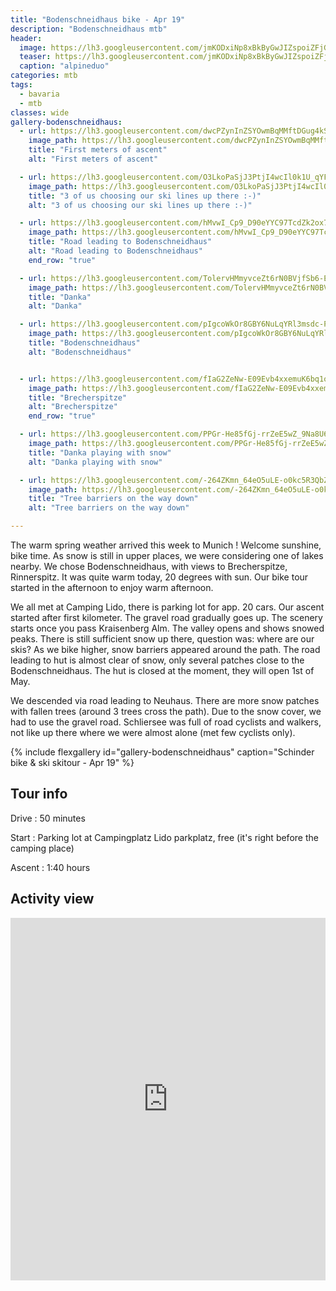```yaml
---
title: "Bodenschneidhaus bike - Apr 19"
description: "Bodenschneidhaus mtb"
header:
  image: https://lh3.googleusercontent.com/jmKODxiNp8xBkByGwJIZspoiZFjG0YNpRe8Ji_4DN755YaCXR3A0cgsq8j29Nb0uygo2pGzKybh3-aZ5yd2BA4dyD5_7FKi8Y_jujGkZmEGdfqV8BFeY75OxR_LwccZjQXlM_fELF_i9WNPFcMN6sERGCkudt34yN-lWsDwIz-oASd1f9gpIx91r3XFUrTTCs7Omg71tBG9TkvR59ZLNY8fjDLr0P1qp8vKkAfBORoej8mhMtWsLLuS0BO5vYmonT3YHDpavKvs7WSqQwyozLF1kco6US3yk1-ylHQv4fwu5FqFDxQS9lrl17Kaj6FVoqV30IaV3RDCkpPt30HX2esQI_nB9s9QQqkEB7Do-R9e752XKdV2l77Wft5P0PvC_gWFRBmiTqLeVG4NgtrHt2nXcg-dUHl7H4xb5S6BxLaGVEtPz72eGVWs0xeqEoAh7xOVWHxXbMIYCm3gBbZDCFvHVdZu7zEVl_j7CxaT_0PfNoGLieIUY2d00WDurXAiZfiZ4t_LQccoHnf6tHLIvxhWqPRzxbQagRp1YoF0gz5S375y4Thv5uj9qTCn6gCwSxzDFdZnwvxLqED3MEK_qaS-EtYmvNYQY4vx5vt8oUxJ6dRJX_sv00ulgGMgPaUu2hCmkzTJb8JEFS3rDOHzFIxOb8RyyCaCrzJ2M-ZSxD7TOHFw68A3tDdAiVs7kMzHKOqmTwtGsYUy38Ijp0lJxvUJMWA=w2016-h1512-no
  teaser: https://lh3.googleusercontent.com/jmKODxiNp8xBkByGwJIZspoiZFjG0YNpRe8Ji_4DN755YaCXR3A0cgsq8j29Nb0uygo2pGzKybh3-aZ5yd2BA4dyD5_7FKi8Y_jujGkZmEGdfqV8BFeY75OxR_LwccZjQXlM_fELF_i9WNPFcMN6sERGCkudt34yN-lWsDwIz-oASd1f9gpIx91r3XFUrTTCs7Omg71tBG9TkvR59ZLNY8fjDLr0P1qp8vKkAfBORoej8mhMtWsLLuS0BO5vYmonT3YHDpavKvs7WSqQwyozLF1kco6US3yk1-ylHQv4fwu5FqFDxQS9lrl17Kaj6FVoqV30IaV3RDCkpPt30HX2esQI_nB9s9QQqkEB7Do-R9e752XKdV2l77Wft5P0PvC_gWFRBmiTqLeVG4NgtrHt2nXcg-dUHl7H4xb5S6BxLaGVEtPz72eGVWs0xeqEoAh7xOVWHxXbMIYCm3gBbZDCFvHVdZu7zEVl_j7CxaT_0PfNoGLieIUY2d00WDurXAiZfiZ4t_LQccoHnf6tHLIvxhWqPRzxbQagRp1YoF0gz5S375y4Thv5uj9qTCn6gCwSxzDFdZnwvxLqED3MEK_qaS-EtYmvNYQY4vx5vt8oUxJ6dRJX_sv00ulgGMgPaUu2hCmkzTJb8JEFS3rDOHzFIxOb8RyyCaCrzJ2M-ZSxD7TOHFw68A3tDdAiVs7kMzHKOqmTwtGsYUy38Ijp0lJxvUJMWA=w800-h300-no
  caption: "alpineduo"
categories: mtb
tags:
  - bavaria
  - mtb
classes: wide
gallery-bodenschneidhaus:
  - url: https://lh3.googleusercontent.com/dwcPZynInZSYOwmBqMMftDGug4kS7YOxdkXqAjBgFMqN8ifDK5vFuvRTpj-ctV6ztndkSoVw5N_fv0VJcZsTtXYv2RUnY0Rhpc6qcV0RfdXNULCimgWt3Hp3MOaQv-gDVXTLrJyIzSn2zRqHjP6wjpJqV-WBjRl4liwy5uP7khHFLAg1e0r0JTad06tMEgNWSHU1syPv6RFk96h8DMnanHTypi60pr6519KXcwuQI66Ygca22Hfqm9-1touG7w_K3HOxd2sci_i6N9F04e6T42qTKVIQtZLRNqFxadv4N5nb77umCd2dbTTMtfPKxSqpBJ7uKDFW65jHGhhJNzOxYQ7jMJfV2z0eXD3vQ2ggni9N7ZOdb4cNBwStgGrFzcXXMpwDr9kEaP1i8QyZiBDTFAklo44MIUCTsji_DztJ7naOYOTsMh-E6rU7Svorj7cqKZ-DTjmcU2sEDTW7fnVeHt7_gxZ3cEAVbjgVZ8SWDwy8gYoTmX50a9_jrzBfxzlWVDeBjHrQnsf3lBwFyyQnERWdTnTKa5jscLy5ypDy1yGLzannxQEyRbFwfHeNqnS11RXhnUiLyS1NH-6rk6-538i6WjaYFH1-QLJFr7Ieu0jqAztec3uGBSWNeV7CPPrkSmNmJWWU1lv38By0yqN8F5paSFJLGJg7Fo38PIDWEvtiZWU9Ys_4qXQUK_EoMDLFJ2I-o2UOfBL0B7tJCiscjArTIw=w1156-h1540-no
    image_path: https://lh3.googleusercontent.com/dwcPZynInZSYOwmBqMMftDGug4kS7YOxdkXqAjBgFMqN8ifDK5vFuvRTpj-ctV6ztndkSoVw5N_fv0VJcZsTtXYv2RUnY0Rhpc6qcV0RfdXNULCimgWt3Hp3MOaQv-gDVXTLrJyIzSn2zRqHjP6wjpJqV-WBjRl4liwy5uP7khHFLAg1e0r0JTad06tMEgNWSHU1syPv6RFk96h8DMnanHTypi60pr6519KXcwuQI66Ygca22Hfqm9-1touG7w_K3HOxd2sci_i6N9F04e6T42qTKVIQtZLRNqFxadv4N5nb77umCd2dbTTMtfPKxSqpBJ7uKDFW65jHGhhJNzOxYQ7jMJfV2z0eXD3vQ2ggni9N7ZOdb4cNBwStgGrFzcXXMpwDr9kEaP1i8QyZiBDTFAklo44MIUCTsji_DztJ7naOYOTsMh-E6rU7Svorj7cqKZ-DTjmcU2sEDTW7fnVeHt7_gxZ3cEAVbjgVZ8SWDwy8gYoTmX50a9_jrzBfxzlWVDeBjHrQnsf3lBwFyyQnERWdTnTKa5jscLy5ypDy1yGLzannxQEyRbFwfHeNqnS11RXhnUiLyS1NH-6rk6-538i6WjaYFH1-QLJFr7Ieu0jqAztec3uGBSWNeV7CPPrkSmNmJWWU1lv38By0yqN8F5paSFJLGJg7Fo38PIDWEvtiZWU9Ys_4qXQUK_EoMDLFJ2I-o2UOfBL0B7tJCiscjArTIw=w300-h400-no
    title: "First meters of ascent"
    alt: "First meters of ascent"

  - url: https://lh3.googleusercontent.com/O3LkoPaSjJ3PtjI4wcIl0k1U_qYFCGVd-n3WvAqdG72LlnpFbDjSWnEqFJGbIerK2qV2SyciPRHpUtenU3jTVtAjSQ3xqqW3Ajq47RTfnetI8GZ4r_VwGxUZ6peqmafdOWJhPNcI8L0NSYGYe--3FBZ_WfLz5G983cFDNVoxO25W5T4o1XdtAf6oUO2BKU9cWGuu8C2CMYgoNY07nqvUVtS5VZFS-OXFJqhun_kipIiu0P393Jsu5T0KN6R9t43fel5OOcdboQ2ltTfCx6bt6MMFJRprkj70GESXuUFpLCGIyKwDlHqkX95Vv37kZw7TwR62Wj3xVeuqvBz6YIR8ree035xpex29DFgoqfirRctg4g2y9LldcZkby9XScUW1pqpGXyIYVfVhPFtxcfL21BRsfSExwUjkhD3Od1eprABcv4VqXxj6JLJXbd3Q1F6_Fo_BNJPDqtXfH3tVNAqzpwyrZnp0F41w4pc30EBsACI7S3oraklRh-w1TN3MLhXjz0w9n6h_QP52jBduxUKuwYlB-eBX6tcwrgBaCci48XYTAZfWMQUsGadmP7K9CT5R1Rx6vY1Br3ok1JUsSIHRq9MVoj_l3OJvazhxZGK-7jxIiEtWbFNM_8MsAhrEfQ3FxgLhTyI_sxDkRwQRfies1i5fztUFCa1VT5gJpWoGDf-EpVJxfujP5g47cozQK5lyCd9A_e7F_1fiRlAbrHvfgbhRZQ=w2054-h1542-no
    image_path: https://lh3.googleusercontent.com/O3LkoPaSjJ3PtjI4wcIl0k1U_qYFCGVd-n3WvAqdG72LlnpFbDjSWnEqFJGbIerK2qV2SyciPRHpUtenU3jTVtAjSQ3xqqW3Ajq47RTfnetI8GZ4r_VwGxUZ6peqmafdOWJhPNcI8L0NSYGYe--3FBZ_WfLz5G983cFDNVoxO25W5T4o1XdtAf6oUO2BKU9cWGuu8C2CMYgoNY07nqvUVtS5VZFS-OXFJqhun_kipIiu0P393Jsu5T0KN6R9t43fel5OOcdboQ2ltTfCx6bt6MMFJRprkj70GESXuUFpLCGIyKwDlHqkX95Vv37kZw7TwR62Wj3xVeuqvBz6YIR8ree035xpex29DFgoqfirRctg4g2y9LldcZkby9XScUW1pqpGXyIYVfVhPFtxcfL21BRsfSExwUjkhD3Od1eprABcv4VqXxj6JLJXbd3Q1F6_Fo_BNJPDqtXfH3tVNAqzpwyrZnp0F41w4pc30EBsACI7S3oraklRh-w1TN3MLhXjz0w9n6h_QP52jBduxUKuwYlB-eBX6tcwrgBaCci48XYTAZfWMQUsGadmP7K9CT5R1Rx6vY1Br3ok1JUsSIHRq9MVoj_l3OJvazhxZGK-7jxIiEtWbFNM_8MsAhrEfQ3FxgLhTyI_sxDkRwQRfies1i5fztUFCa1VT5gJpWoGDf-EpVJxfujP5g47cozQK5lyCd9A_e7F_1fiRlAbrHvfgbhRZQ=w400-h300-no
    title: "3 of us choosing our ski lines up there :-)"
    alt: "3 of us choosing our ski lines up there :-)"

  - url: https://lh3.googleusercontent.com/hMvwI_Cp9_D90eYYC97TcdZk2ox7upTFpiHrwzyowSTZ971k5pmi3yHNuqgUArXM4K3BR40ZlP1Cpde3o0byoCNoViAe5Xp0_4IBjC7IKVmVtmITC2FdFCOR-sAixu9XENTmjMJrJt0ATPdmfDPFpHjRRbhsAQuwSp1X9G2rbEns59qYcULpWcJ176kwS1mkSzgu7bGR0ajmXOrKVwgE2WPSrO0MO_AZ_YuRdzrTgq_CVMfUSX_Y2aTyeNTXF27dFUN3CvgKzDCwpIlrJjCUFXOpeE-3kjmv3ENGjm4OgHmVm5UP7hJpcxzqVLYNfb-UBj4ndyBesZXUaRFa8o_O0Eo7O3z4ctQ2dGIA3dDJ3FY22myVTJcAMWyuBdicYSJc5vZySIC1aesn0q7ItdeJ2Jgw9ssAjMvde1fwRuk1GdNMlSmYWt1I1iLqHKrJJGBFGvt4jcz7i1Gb6Rs7WUIszfMy4DGTdD6Sh1gVPmyxhSmno6VBkcEFoj9eFAgwUvGoCmM2M8HTwalAuZm7WlthWzu8fxb9TVd6GyEEN4yDb6-Y7gCR-xyNViUOIRDPLkbwesDhAQocZdFx2C5aGMJ7DQfI94ZaX5udfjwQCikQGD1-33BC5jcqPWyALFPjHgRZvY1sdwjyRJtspC6Gyi55F6pptNmB_cRH0Z6lcAgsbzaeg7vN_Z-tS0_GQGh1s2Hl9jxriGT7fjC-Dh5ke7-OPhWOKg=w2054-h1542-no
    image_path: https://lh3.googleusercontent.com/hMvwI_Cp9_D90eYYC97TcdZk2ox7upTFpiHrwzyowSTZ971k5pmi3yHNuqgUArXM4K3BR40ZlP1Cpde3o0byoCNoViAe5Xp0_4IBjC7IKVmVtmITC2FdFCOR-sAixu9XENTmjMJrJt0ATPdmfDPFpHjRRbhsAQuwSp1X9G2rbEns59qYcULpWcJ176kwS1mkSzgu7bGR0ajmXOrKVwgE2WPSrO0MO_AZ_YuRdzrTgq_CVMfUSX_Y2aTyeNTXF27dFUN3CvgKzDCwpIlrJjCUFXOpeE-3kjmv3ENGjm4OgHmVm5UP7hJpcxzqVLYNfb-UBj4ndyBesZXUaRFa8o_O0Eo7O3z4ctQ2dGIA3dDJ3FY22myVTJcAMWyuBdicYSJc5vZySIC1aesn0q7ItdeJ2Jgw9ssAjMvde1fwRuk1GdNMlSmYWt1I1iLqHKrJJGBFGvt4jcz7i1Gb6Rs7WUIszfMy4DGTdD6Sh1gVPmyxhSmno6VBkcEFoj9eFAgwUvGoCmM2M8HTwalAuZm7WlthWzu8fxb9TVd6GyEEN4yDb6-Y7gCR-xyNViUOIRDPLkbwesDhAQocZdFx2C5aGMJ7DQfI94ZaX5udfjwQCikQGD1-33BC5jcqPWyALFPjHgRZvY1sdwjyRJtspC6Gyi55F6pptNmB_cRH0Z6lcAgsbzaeg7vN_Z-tS0_GQGh1s2Hl9jxriGT7fjC-Dh5ke7-OPhWOKg=w400-h300-no
    title: "Road leading to Bodenschneidhaus"
    alt: "Road leading to Bodenschneidhaus"
    end_row: "true"

  - url: https://lh3.googleusercontent.com/TolervHMmyvceZt6rN0BVjfSb6-E08PiUF_vRgcobXreJHA-MsRXn2FWSToalD-ULvIaP_kcuMnqvMgigjieQJr9V3TzoCGn6eJAxUj6FYV9alpkc94l0Izz8TgLG9lAgXdV0DKJrcKaerMkZqA8Rdfyqg5ZIdPGrX9bDYiy87MwgBLubrWVrVP2j1n01w1r1r_50fhdlq-dkQS6B6PF06vo9Dkv41AssvzWwNezudtrFAyvbHg5799X5agNjNazAcY2NQxasK0z62xY9axpA1Fh6rvp5c1BXuhx9LGd0rifB1xDP6VoAVGI9JzdrK76pR7OsmZkcqUvHtMlWGModbzf_B5COBB97XDtbJyeqcEmGvfsYV4YXBR_RRo-0cJyygnBuzLcTWtCzU0TEe5Vfo938k0N0oWLPv9Rf_V7kC00TRoD6NlgLZNRtjY-0tk9VPzuUpE-uMl2dFcOu8rG9hKGQyJgCm3KFq52B58SFmAELmPmhmBktUvJkPW7ftU3UcSTi5AXHsYxFosSkMJrZsGXmi-ORyiQQi7SHnveXR1Wpd-b_n1qFAszFi36Dl6aXjy6F6MpqP9Y1zFbxQSDc2FMsfWmXfrwpRy9V-tj6vNC8rtyNaOVBT3OzYS9aDQtPKwtnGsq60_KBnaoEXFxEgGYfXKe-sut3YVFxbCQrvviCOlF6jbvZqkj5xiW5VVLCkvR79lSK3I_DFTfl5z2AKfAUg=w1156-h1540-no
    image_path: https://lh3.googleusercontent.com/TolervHMmyvceZt6rN0BVjfSb6-E08PiUF_vRgcobXreJHA-MsRXn2FWSToalD-ULvIaP_kcuMnqvMgigjieQJr9V3TzoCGn6eJAxUj6FYV9alpkc94l0Izz8TgLG9lAgXdV0DKJrcKaerMkZqA8Rdfyqg5ZIdPGrX9bDYiy87MwgBLubrWVrVP2j1n01w1r1r_50fhdlq-dkQS6B6PF06vo9Dkv41AssvzWwNezudtrFAyvbHg5799X5agNjNazAcY2NQxasK0z62xY9axpA1Fh6rvp5c1BXuhx9LGd0rifB1xDP6VoAVGI9JzdrK76pR7OsmZkcqUvHtMlWGModbzf_B5COBB97XDtbJyeqcEmGvfsYV4YXBR_RRo-0cJyygnBuzLcTWtCzU0TEe5Vfo938k0N0oWLPv9Rf_V7kC00TRoD6NlgLZNRtjY-0tk9VPzuUpE-uMl2dFcOu8rG9hKGQyJgCm3KFq52B58SFmAELmPmhmBktUvJkPW7ftU3UcSTi5AXHsYxFosSkMJrZsGXmi-ORyiQQi7SHnveXR1Wpd-b_n1qFAszFi36Dl6aXjy6F6MpqP9Y1zFbxQSDc2FMsfWmXfrwpRy9V-tj6vNC8rtyNaOVBT3OzYS9aDQtPKwtnGsq60_KBnaoEXFxEgGYfXKe-sut3YVFxbCQrvviCOlF6jbvZqkj5xiW5VVLCkvR79lSK3I_DFTfl5z2AKfAUg=w300-h400-no
    title: "Danka"
    alt: "Danka"

  - url: https://lh3.googleusercontent.com/pIgcoWkOr8GBY6NuLqYRl3msdc-PuszxgN2NYIwYaM-IqAL3EP-uHkcq0AJC57Gg_h2SPO8zKs1u3WXFGq6VC0zCijAfgDyTtYUcX1HOpuDitchkqfUBgqsZKXe44Kom0gl1iJklHv8FJcR8ZW9bA-ARsC8EbLvbI2aQKgXep0m4LxHu7ebT_8_SXNtywZie_2ASth6EBwWtRUEfdZ2nBoVPSma0PVnDH8WbmTlKdCFUAbpcZgb4Mm7SEems8n9ZwHo9RlHaCMgQ-UEDOaWXvfNEy_qj-30bYi96myFbi3-fdQIQB4ioezzh722S8wve8iyZuWJ1YHsqS-dNJO6R3IZnWoGGa9N9BPNFR43Uim8aSOR14mPGNDnr5j3PvPz7Tj9xfJ8EB2Ur3JMaNwCuz86tDqvbVSJsDqvgBQzUm4LnVTtVjtIXHWXBYpCY_yVTwfWhNG3yru4Sujo26yxKQmbwidHBQzYHAVXchvE1TQixqL1QpiuqNJW4sX1kuaZCGms-5nJwXft_KgtvEWmVmKS72uG4-QAV0LZsh59b3hVzirI9FU1BYUdfHh5i0mLT9H8HCfilAjKFOzKRtZ-k5anQzf4jQjlK9yMSa3U7wRq0fqJzetBy885nmweHba4bXuGiHBWWsSGI5hA0Fz5evZUQqtM0MBKcWahPC61gNi6V02ruMlUSBzMEcE_zF7cBrTOdpjEsYo02KCPE5Q71OK_2bQ=w1156-h1540-no
    image_path: https://lh3.googleusercontent.com/pIgcoWkOr8GBY6NuLqYRl3msdc-PuszxgN2NYIwYaM-IqAL3EP-uHkcq0AJC57Gg_h2SPO8zKs1u3WXFGq6VC0zCijAfgDyTtYUcX1HOpuDitchkqfUBgqsZKXe44Kom0gl1iJklHv8FJcR8ZW9bA-ARsC8EbLvbI2aQKgXep0m4LxHu7ebT_8_SXNtywZie_2ASth6EBwWtRUEfdZ2nBoVPSma0PVnDH8WbmTlKdCFUAbpcZgb4Mm7SEems8n9ZwHo9RlHaCMgQ-UEDOaWXvfNEy_qj-30bYi96myFbi3-fdQIQB4ioezzh722S8wve8iyZuWJ1YHsqS-dNJO6R3IZnWoGGa9N9BPNFR43Uim8aSOR14mPGNDnr5j3PvPz7Tj9xfJ8EB2Ur3JMaNwCuz86tDqvbVSJsDqvgBQzUm4LnVTtVjtIXHWXBYpCY_yVTwfWhNG3yru4Sujo26yxKQmbwidHBQzYHAVXchvE1TQixqL1QpiuqNJW4sX1kuaZCGms-5nJwXft_KgtvEWmVmKS72uG4-QAV0LZsh59b3hVzirI9FU1BYUdfHh5i0mLT9H8HCfilAjKFOzKRtZ-k5anQzf4jQjlK9yMSa3U7wRq0fqJzetBy885nmweHba4bXuGiHBWWsSGI5hA0Fz5evZUQqtM0MBKcWahPC61gNi6V02ruMlUSBzMEcE_zF7cBrTOdpjEsYo02KCPE5Q71OK_2bQ=w300-h400-no
    title: "Bodenschneidhaus"
    alt: "Bodenschneidhaus"


  - url: https://lh3.googleusercontent.com/fIaG2ZeNw-E09Evb4xxemuK6bq1oVCPQKWqroI63-vHwPOIkhNgldnLlXhjSzy4NhqBh-1xGJHQILTE5kBTgzeC2Now9i8fU5S1Oncr8zqR8qkNJWxL0W8ozsQg19CIJBJhUH3vpEWIlRxFNKv3NhIucHsUmCyzounfoeNc3mvwjLIxICL9CDRz7FfVYEcH-eC8cBviNEn5O8WTw9yXXIpnGT-w_Pb7lvAdPTYmCbItpkjlr4TowT6kzZ-JmtLAn6G8ryZ6UeI251Z06s6sJ3eGdMnkgwQbtiVdXfsIQTR_QbdaNlwht-QX6_l5oNX6snU1aU02cImecwnAEFwxJf8C1Bupy_-PqZatt1Ww3vk2XC9SewwhVeFo9HPpWtdohGtyqfR5hcZMeaQb9uKMwt4p2LnZDM9PF-7rdgoZBrzfarhNKAVpBQgzRvY-riUElFmwxwtqj9ODrsUdX1-0leWfdw9VH4VXKU6NZZHph-uxoFo4iM7HoR8BYIjTTk075yYETMbIGClG5hyA-r7i1to43qs2bK4moErRv4LXKkF_Ib6Vd-KIu1o5e8vZqp_WnamW7Z1l76ylF9bKWjfGO2QYvUY-utzjL5iceYmWK19ChVCatvRmadrmVwB7vnlLKRFwZCvXkUYzmkBjpRazipXc2wsryvYlr8EPKjst7u5kTuMzI3laYZIrmkdulR1EF3MHJUgsChAs42MG489ZPJb_CcmV-5boAK5Y_O4P7uAILQ-Z1=w1664-h1248-no
    image_path: https://lh3.googleusercontent.com/fIaG2ZeNw-E09Evb4xxemuK6bq1oVCPQKWqroI63-vHwPOIkhNgldnLlXhjSzy4NhqBh-1xGJHQILTE5kBTgzeC2Now9i8fU5S1Oncr8zqR8qkNJWxL0W8ozsQg19CIJBJhUH3vpEWIlRxFNKv3NhIucHsUmCyzounfoeNc3mvwjLIxICL9CDRz7FfVYEcH-eC8cBviNEn5O8WTw9yXXIpnGT-w_Pb7lvAdPTYmCbItpkjlr4TowT6kzZ-JmtLAn6G8ryZ6UeI251Z06s6sJ3eGdMnkgwQbtiVdXfsIQTR_QbdaNlwht-QX6_l5oNX6snU1aU02cImecwnAEFwxJf8C1Bupy_-PqZatt1Ww3vk2XC9SewwhVeFo9HPpWtdohGtyqfR5hcZMeaQb9uKMwt4p2LnZDM9PF-7rdgoZBrzfarhNKAVpBQgzRvY-riUElFmwxwtqj9ODrsUdX1-0leWfdw9VH4VXKU6NZZHph-uxoFo4iM7HoR8BYIjTTk075yYETMbIGClG5hyA-r7i1to43qs2bK4moErRv4LXKkF_Ib6Vd-KIu1o5e8vZqp_WnamW7Z1l76ylF9bKWjfGO2QYvUY-utzjL5iceYmWK19ChVCatvRmadrmVwB7vnlLKRFwZCvXkUYzmkBjpRazipXc2wsryvYlr8EPKjst7u5kTuMzI3laYZIrmkdulR1EF3MHJUgsChAs42MG489ZPJb_CcmV-5boAK5Y_O4P7uAILQ-Z1=w400-h300-no
    title: "Brecherspitze"
    alt: "Brecherspitze"
    end_row: "true"

  - url: https://lh3.googleusercontent.com/PPGr-He85fGj-rrZeE5wZ_9Na8U6llxbfqRUw2a7PnDnpI_WTJCji5MmS_WVQSEn5ToI6AUt_0SlGua_eK9TloxRxOZkbJ3hvO7NXvk2dvR5gpg0Z-H44Nn564erJYtImx3h7mkOh130jv_Dl0aSbU9af_p1v3kXpkGYMEFPn05fSyI0XiCcbI-9qKvt2HRpcp8mMuzVq6Z5KcUWTeTxBTq0niXPUdgnN5UjjA9nPm0N8C7QwAAFb6Mhl591dmPQG4Ksx8UnjPe4oWfz-wCA6zEfQ8heHc9ICwpWDD_ptiYrWsSSj0lb9bTu9cWhSupjxJsfkcK9gI8eDFTG7EgsILz8LslqJL3-M3Wgg4u9Vw5vPun7iHM7ukkPSWM-kZL-sAc2LBdpc4zQPLvozZm06kDV1u3_1ggwLpql47N-NYXfxsCFQoUTiWlp0VwQcxtkDwOs4ZnVkbAw0FdqodJjb27tXKqf4wp4lwtVcSZm4iMatIAmPyAwqp3plZ8I4x3eEYkpgYH4XWW7e2BbIG1en6RbS1uCnaBdNUjPaRGWX_95sHrW8i77yN4K7TLs8R_9I15_QFm5_w5_TRhO-50ltXj-jLKWGWefEn5wP0sx8jn9kZmdFrGfG8k-9T8erOiKH2DVgkAx96HH9Nz0EcLIbkf41S6Cn3XaarqTfvSdtFDrQOLdnNCfpwTAypIVeezayTHyrFUL815qqQVaW9hCGvM6UA=w1156-h1540-no
    image_path: https://lh3.googleusercontent.com/PPGr-He85fGj-rrZeE5wZ_9Na8U6llxbfqRUw2a7PnDnpI_WTJCji5MmS_WVQSEn5ToI6AUt_0SlGua_eK9TloxRxOZkbJ3hvO7NXvk2dvR5gpg0Z-H44Nn564erJYtImx3h7mkOh130jv_Dl0aSbU9af_p1v3kXpkGYMEFPn05fSyI0XiCcbI-9qKvt2HRpcp8mMuzVq6Z5KcUWTeTxBTq0niXPUdgnN5UjjA9nPm0N8C7QwAAFb6Mhl591dmPQG4Ksx8UnjPe4oWfz-wCA6zEfQ8heHc9ICwpWDD_ptiYrWsSSj0lb9bTu9cWhSupjxJsfkcK9gI8eDFTG7EgsILz8LslqJL3-M3Wgg4u9Vw5vPun7iHM7ukkPSWM-kZL-sAc2LBdpc4zQPLvozZm06kDV1u3_1ggwLpql47N-NYXfxsCFQoUTiWlp0VwQcxtkDwOs4ZnVkbAw0FdqodJjb27tXKqf4wp4lwtVcSZm4iMatIAmPyAwqp3plZ8I4x3eEYkpgYH4XWW7e2BbIG1en6RbS1uCnaBdNUjPaRGWX_95sHrW8i77yN4K7TLs8R_9I15_QFm5_w5_TRhO-50ltXj-jLKWGWefEn5wP0sx8jn9kZmdFrGfG8k-9T8erOiKH2DVgkAx96HH9Nz0EcLIbkf41S6Cn3XaarqTfvSdtFDrQOLdnNCfpwTAypIVeezayTHyrFUL815qqQVaW9hCGvM6UA=w300-h400-no
    title: "Danka playing with snow"
    alt: "Danka playing with snow"

  - url: https://lh3.googleusercontent.com/-264ZKmn_64eO5uLE-o0kc5R3QbZhDpi5kD1MiMo42XGmqyEZrQpnjK2_cGrgu_Wk2TzZgo-A5THP39Fq7X52IQa8IVTUX1uuPgb7bdi7NQCCnrQ35d7Io--etiPHQsbkcJJ_HnJDseEttozONghObhBLWO1bRhja9JyL43gaK8zAw84Z2-dBEwne1R1rsvMj-1cqUXiRo2Z8DZGLrdoNZUsNLONbwC0322g5X0N21W0MurcoAZcviAfKFE3xyLTxORkwRPC4lms1l642riUnqeQEJtq0xjjCSaTOmSoiKP7FZARhKSLe2bnKbFcLr0WgU9axoKCBr-N2je17RyPxxI_cdo94KFjquWVr2y8uVI5O3xI3YJUP4kRBeqaXrRpHPyoFfICwAeaBVyWIBBtOIg7pRqMzFsdSH2FeBAztEJ1XPlw2JVOt0bX2DP7SWsd13e8oYotR8KfR4u6HiA4k2e_pwojfiwcVNx4Q_V_FXK593zjunC5bxCMUcZFKM0koKMA23QoOEBIa_LpCWQw1MyvGsZQoQ7LXD_hDTHK9tvEcNaNDskRLe9i914M0FrNT-l-Z5P75x_YVOAJKVzo-iq9CXg8wzHdDl1W21PTYL5GKbBuK41n_i4iK2SpULXdSRDmTqnEY1XVCBun4m67XYRtLGf6G2zcsZxBvX0IcGppM-OQ_2tc8nHzwSj42AtEbgG_C9fGxtrl8hxFqTBprqX-RQ=w1156-h1540-no
    image_path: https://lh3.googleusercontent.com/-264ZKmn_64eO5uLE-o0kc5R3QbZhDpi5kD1MiMo42XGmqyEZrQpnjK2_cGrgu_Wk2TzZgo-A5THP39Fq7X52IQa8IVTUX1uuPgb7bdi7NQCCnrQ35d7Io--etiPHQsbkcJJ_HnJDseEttozONghObhBLWO1bRhja9JyL43gaK8zAw84Z2-dBEwne1R1rsvMj-1cqUXiRo2Z8DZGLrdoNZUsNLONbwC0322g5X0N21W0MurcoAZcviAfKFE3xyLTxORkwRPC4lms1l642riUnqeQEJtq0xjjCSaTOmSoiKP7FZARhKSLe2bnKbFcLr0WgU9axoKCBr-N2je17RyPxxI_cdo94KFjquWVr2y8uVI5O3xI3YJUP4kRBeqaXrRpHPyoFfICwAeaBVyWIBBtOIg7pRqMzFsdSH2FeBAztEJ1XPlw2JVOt0bX2DP7SWsd13e8oYotR8KfR4u6HiA4k2e_pwojfiwcVNx4Q_V_FXK593zjunC5bxCMUcZFKM0koKMA23QoOEBIa_LpCWQw1MyvGsZQoQ7LXD_hDTHK9tvEcNaNDskRLe9i914M0FrNT-l-Z5P75x_YVOAJKVzo-iq9CXg8wzHdDl1W21PTYL5GKbBuK41n_i4iK2SpULXdSRDmTqnEY1XVCBun4m67XYRtLGf6G2zcsZxBvX0IcGppM-OQ_2tc8nHzwSj42AtEbgG_C9fGxtrl8hxFqTBprqX-RQ=w300-h400-no
    title: "Tree barriers on the way down"
    alt: "Tree barriers on the way down"

---
```


The warm spring weather arrived this week to Munich ! Welcome sunshine, bike time. As snow is still in upper places, we were considering one of lakes nearby. We chose Bodenschneidhaus, with views to Brecherspitze, Rinnerspitz. It was quite warm today, 20 degrees with sun. Our bike tour started in the afternoon to enjoy warm afternoon.

We all met at Camping Lido, there is parking lot for app. 20 cars. Our ascent started after first kilometer. The gravel road gradually goes up. The scenery starts once you pass Kraisenberg Alm. The valley opens and shows snowed peaks. There is still sufficient snow up there, question was: where are our skis? As we bike higher, snow barriers appeared around the path. The road leading to hut is almost clear of snow, only several patches close to the Bodenschneidhaus. The hut is closed at the moment, they will open 1st of May.

We descended via road leading to Neuhaus. There are more snow patches with fallen trees (around 3 trees cross the path). Due to the snow cover, we had to use the gravel road. Schliersee was full of road cyclists and walkers, not like up there where we were almost alone (met few cyclists only).

{% include flexgallery id="gallery-bodenschneidhaus" caption="Schinder bike & ski skitour  - Apr 19" %}

## Tour info

Drive
: 50 minutes

Start
: Parking lot at Campingplatz Lido parkplatz, free (it's right before the camping place)

Ascent
: 1:40 hours

## Activity view

<iframe src="https://www.komoot.com/tour/62908866/embed?profile=1" width="100%" height="580" frameborder="0" scrolling="no"></iframe>
